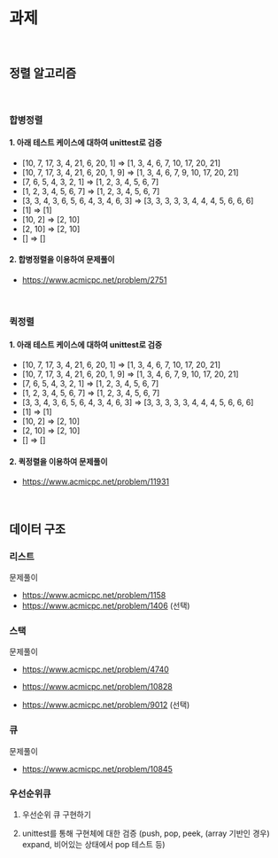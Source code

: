 # 과제

<br>

## 정렬 알고리즘

<br>

### 합병정렬

#### 1. 아래 테스트 케이스에 대하여 unittest로 검증

- [10, 7, 17, 3, 4, 21, 6, 20, 1] => [1, 3, 4, 6, 7, 10, 17, 20, 21]
- [10, 7, 17, 3, 4, 21, 6, 20, 1, 9] => [1, 3, 4, 6, 7, 9, 10, 17, 20, 21]
- [7, 6, 5, 4, 3, 2, 1] => [1, 2, 3, 4, 5, 6, 7]
- [1, 2, 3, 4, 5, 6, 7] => [1, 2, 3, 4, 5, 6, 7]
- [3, 3, 4, 3, 6, 5, 6, 4, 3, 4, 6, 3] => [3, 3, 3, 3, 3, 4, 4, 4, 5, 6, 6, 6]
- [1] => [1]
- [10, 2] => [2, 10]
- [2, 10] => [2, 10]
- [] => []

#### 2. 합병정렬을 이용하여 문제풀이

* https://www.acmicpc.net/problem/2751

<br>

### 퀵정렬

#### 1. 아래 테스트 케이스에 대하여 unittest로 검증

- [10, 7, 17, 3, 4, 21, 6, 20, 1] => [1, 3, 4, 6, 7, 10, 17, 20, 21]
- [10, 7, 17, 3, 4, 21, 6, 20, 1, 9] => [1, 3, 4, 6, 7, 9, 10, 17, 20, 21]
- [7, 6, 5, 4, 3, 2, 1] => [1, 2, 3, 4, 5, 6, 7]
- [1, 2, 3, 4, 5, 6, 7] => [1, 2, 3, 4, 5, 6, 7]
- [3, 3, 4, 3, 6, 5, 6, 4, 3, 4, 6, 3] => [3, 3, 3, 3, 3, 4, 4, 4, 5, 6, 6, 6]
- [1] => [1]
- [10, 2] => [2, 10]
- [2, 10] => [2, 10]
- [] => []

#### 2. 퀵정렬을 이용하여 문제풀이

- https://www.acmicpc.net/problem/11931

<br>

## 데이터 구조



### 리스트

문제풀이

* https://www.acmicpc.net/problem/1158
* https://www.acmicpc.net/problem/1406 (선택)

### 스택

문제풀이

* https://www.acmicpc.net/problem/4740

* https://www.acmicpc.net/problem/10828

* https://www.acmicpc.net/problem/9012 (선택)



### 큐

문제풀이

* https://www.acmicpc.net/problem/10845



### 우선순위큐

1. 우선순위 큐 구현하기

2. unittest를 통해 구현체에 대한 검증 (push, pop, peek, (array 기반인 경우) expand, 비어있는 상태에서 pop 테스트 등)

